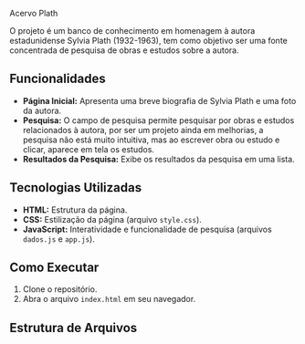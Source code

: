 Acervo Plath

O projeto é um banco de conhecimento em homenagem à autora estadunidense Sylvia Plath (1932-1963), tem como objetivo ser uma fonte concentrada de pesquisa de obras e estudos sobre a autora.

## Funcionalidades

* **Página Inicial:** Apresenta uma breve biografia de Sylvia Plath e uma foto da autora.
* **Pesquisa:** O campo de pesquisa permite pesquisar por obras e estudos relacionados à autora, por ser um projeto ainda em melhorias, a pesquisa não está muito intuitiva, mas ao escrever obra ou estudo e clicar, aparece em tela os estudos. 
* **Resultados da Pesquisa:** Exibe os resultados da pesquisa em uma lista.

## Tecnologias Utilizadas

* **HTML:** Estrutura da página.
* **CSS:** Estilização da página (arquivo `style.css`).
* **JavaScript:** Interatividade e funcionalidade de pesquisa (arquivos `dados.js` e `app.js`).

## Como Executar

1.  Clone o repositório.
2.  Abra o arquivo `index.html` em seu navegador.

## Estrutura de Arquivos
